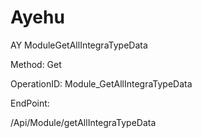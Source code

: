 #     Ayehu


AY ModuleGetAllIntegraTypeData

Method: Get

OperationID: Module_GetAllIntegraTypeData

EndPoint:

/Api/Module/getAllIntegraTypeData
